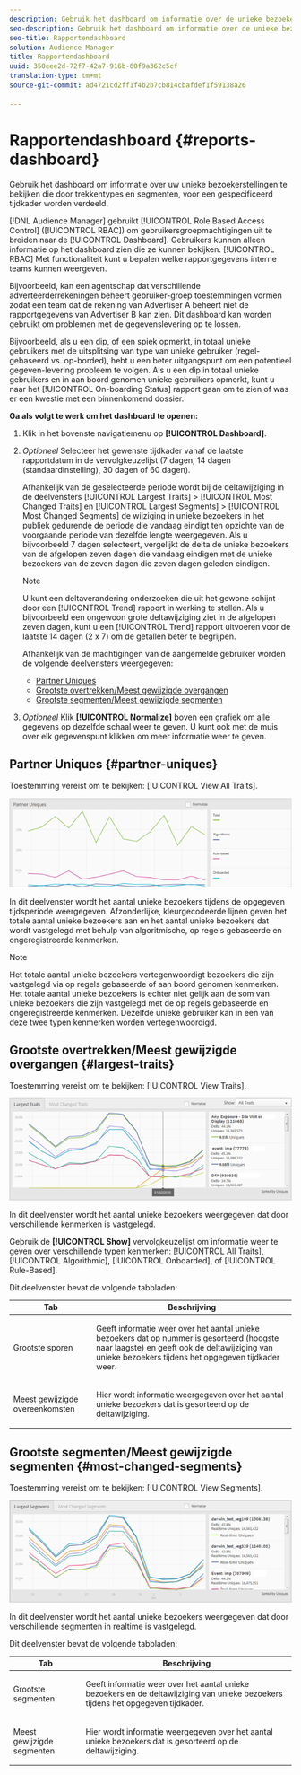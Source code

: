 ```yaml
---
description: Gebruik het dashboard om informatie over de unieke bezoekerscijfers van uw partners te bekijken die door trekkentypes en segmenten voor een gespecificeerd tijdkader worden verdeeld.
seo-description: Gebruik het dashboard om informatie over de unieke bezoekerscijfers van uw partners te bekijken die door trekkentypes en segmenten voor een gespecificeerd tijdkader worden verdeeld.
seo-title: Rapportendashboard
solution: Audience Manager
title: Rapportendashboard
uuid: 350eee2d-72f7-42a7-916b-60f9a362c5cf
translation-type: tm+mt
source-git-commit: ad4721cd2ff1f4b2b7cb814cbafdef1f59138a26

---
```



# Rapportendashboard {#reports-dashboard}

Gebruik het dashboard om informatie over uw unieke bezoekerstellingen te bekijken die door trekkentypes en segmenten, voor een gespecificeerd tijdkader worden verdeeld.

<!-- 

c_dashboard.xml

 -->

[!DNL Audience Manager] gebruikt [!UICONTROL Role Based Access Control] ([!UICONTROL RBAC]) om gebruikersgroepmachtigingen uit te breiden naar de [!UICONTROL Dashboard]. Gebruikers kunnen alleen informatie op het dashboard zien die ze kunnen bekijken. [!UICONTROL RBAC] Met functionaliteit kunt u bepalen welke rapportgegevens interne teams kunnen weergeven.

Bijvoorbeeld, kan een agentschap dat verschillende adverteerderrekeningen beheert gebruiker-groep toestemmingen vormen zodat een team dat de rekening van Advertiser A beheert niet de rapportgegevens van Advertiser B kan zien. Dit dashboard kan worden gebruikt om problemen met de gegevenslevering op te lossen.

Bijvoorbeeld, als u een dip, of een spiek opmerkt, in totaal unieke gebruikers met de uitsplitsing van type van unieke gebruiker (regel-gebaseerd vs. op-borded), hebt u een beter uitgangspunt om een potentieel gegeven-levering probleem te volgen. Als u een dip in totaal unieke gebruikers en in aan boord genomen unieke gebruikers opmerkt, kunt u naar het [!UICONTROL On-boarding Status] rapport gaan om te zien of was er een kwestie met een binnenkomend dossier.

**Ga als volgt te werk om het dashboard te openen:**

1. Klik in het bovenste navigatiemenu op **[!UICONTROL Dashboard]**.
2. *Optioneel* Selecteer het gewenste tijdkader vanaf de laatste rapportdatum in de vervolgkeuzelijst (7 dagen, 14 dagen (standaardinstelling), 30 dagen of 60 dagen).

   Afhankelijk van de geselecteerde periode wordt bij de deltawijziging in de deelvensters [!UICONTROL Largest Traits] > [!UICONTROL Most Changed Traits] en [!UICONTROL Largest Segments] > [!UICONTROL Most Changed Segments] de wijziging in unieke bezoekers in het publiek gedurende de periode die vandaag eindigt ten opzichte van de voorgaande periode van dezelfde lengte weergegeven. Als u bijvoorbeeld 7 dagen selecteert, vergelijkt de delta de unieke bezoekers van de afgelopen zeven dagen die vandaag eindigen met de unieke bezoekers van de zeven dagen die zeven dagen geleden eindigen.

   >[!NOTE]
   >
   >U kunt een deltaverandering onderzoeken die uit het gewone schijnt door een [!UICONTROL Trend] rapport in werking te stellen. Als u bijvoorbeeld een ongewoon grote deltawijziging ziet in de afgelopen zeven dagen, kunt u een [!UICONTROL Trend] rapport uitvoeren voor de laatste 14 dagen (2 x 7) om de getallen beter te begrijpen.

   Afhankelijk van de machtigingen van de aangemelde gebruiker worden de volgende deelvensters weergegeven:

   * [Partner Uniques](../reporting/reports-dashboard.md#partner-uniques)
   * [Grootste overtrekken/Meest gewijzigde overgangen](../reporting/reports-dashboard.md#largest-traits)
   * [Grootste segmenten/Meest gewijzigde segmenten](../reporting/reports-dashboard.md#most-changed-segments)

3. *Optioneel* Klik **[!UICONTROL Normalize]** boven een grafiek om alle gegevens op dezelfde schaal weer te geven. U kunt ook met de muis over elk gegevenspunt klikken om meer informatie weer te geven.

## Partner Uniques {#partner-uniques}

Toestemming vereist om te bekijken: [!UICONTROL View All Traits].

![](assets/partner_uniques.png)

In dit deelvenster wordt het aantal unieke bezoekers tijdens de opgegeven tijdsperiode weergegeven. Afzonderlijke, kleurgecodeerde lijnen geven het totale aantal unieke bezoekers aan en het aantal unieke bezoekers dat wordt vastgelegd met behulp van algoritmische, op regels gebaseerde en ongeregistreerde kenmerken.

>[!NOTE]
>
>Het totale aantal unieke bezoekers vertegenwoordigt bezoekers die zijn vastgelegd via op regels gebaseerde of aan boord genomen kenmerken. Het totale aantal unieke bezoekers is echter niet gelijk aan de som van unieke bezoekers die zijn vastgelegd met de op regels gebaseerde en ongeregistreerde kenmerken. Dezelfde unieke gebruiker kan in een van deze twee typen kenmerken worden vertegenwoordigd.

## Grootste overtrekken/Meest gewijzigde overgangen {#largest-traits}

Toestemming vereist om te bekijken: [!UICONTROL View Traits].

![](assets/largest_traits.png)

In dit deelvenster wordt het aantal unieke bezoekers weergegeven dat door verschillende kenmerken is vastgelegd.

Gebruik de **[!UICONTROL Show]** vervolgkeuzelijst om informatie weer te geven over verschillende typen kenmerken: [!UICONTROL All Traits], [!UICONTROL Algorithmic], [!UICONTROL Onboarded], of [!UICONTROL Rule-Based].

Dit deelvenster bevat de volgende tabbladen:

<table id="table_DA48BDEB4E0143BEA4EB85AC26FF6AE3"> 
 <thead> 
  <tr> 
   <th colname="col1" class="entry"> Tab </th> 
   <th colname="col2" class="entry"> Beschrijving </th> 
  </tr> 
 </thead>
 <tbody> 
  <tr> 
   <td colname="col1"> <p><span class="wintitle"> Grootste sporen</span> </p> </td> 
   <td colname="col2"> <p>Geeft informatie weer over het aantal unieke bezoekers dat op nummer is gesorteerd (hoogste naar laagste) en geeft ook de deltawijziging van unieke bezoekers tijdens het opgegeven tijdkader weer. </p> </td> 
  </tr> 
  <tr> 
   <td colname="col1"> <p><span class="wintitle"> Meest gewijzigde overeenkomsten</span> </p> </td> 
   <td colname="col2"> <p>Hier wordt informatie weergegeven over het aantal unieke bezoekers dat is gesorteerd op de deltawijziging. </p> </td> 
  </tr> 
 </tbody> 
</table>

## Grootste segmenten/Meest gewijzigde segmenten {#most-changed-segments}

Toestemming vereist om te bekijken: [!UICONTROL View Segments].

![](assets/largest_segments.png)

In dit deelvenster wordt het aantal unieke bezoekers weergegeven dat door verschillende segmenten in realtime is vastgelegd.

Dit deelvenster bevat de volgende tabbladen:

<table id="table_8E22E0579FA74C5A86CC40B40B2548BE"> 
 <thead> 
  <tr> 
   <th colname="col1" class="entry"> Tab </th> 
   <th colname="col2" class="entry"> Beschrijving </th> 
  </tr> 
 </thead>
 <tbody> 
  <tr> 
   <td colname="col1"> <p><span class="wintitle"> Grootste segmenten</span> </p> </td> 
   <td colname="col2"> <p>Geeft informatie weer over het aantal unieke bezoekers en de deltawijziging van unieke bezoekers tijdens het opgegeven tijdkader. </p> </td> 
  </tr> 
  <tr> 
   <td colname="col1"> <p><span class="wintitle"> Meest gewijzigde segmenten</span> </p> </td> 
   <td colname="col2"> <p>Hier wordt informatie weergegeven over het aantal unieke bezoekers dat is gesorteerd op de deltawijziging. </p> </td> 
  </tr> 
 </tbody> 
</table>

